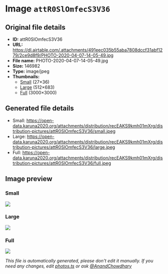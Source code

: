 # Image `attR0SlOmfecS3V36`

## Original file details

- **ID:** attR0SlOmfecS3V36
- **URL:** https://dl.airtable.com/.attachments/491eec035b55aba7808dccf31abf1279/2ce9d8f9/PHOTO-2020-04-07-14-05-49.jpg
- **File name:** PHOTO-2020-04-07-14-05-49.jpg
- **Size:** 146982
- **Type:** image/jpeg
- **Thumbnails:**
  - [Small](https://dl.airtable.com/.attachmentThumbnails/97c388186e99a2601ca595ed7300c023/f70bb32c) (27×36)
  - [Large](https://dl.airtable.com/.attachmentThumbnails/75e6d0453d9fbed34d85e9b1951de249/31789ced) (512×683)
  - [Full](https://dl.airtable.com/.attachmentThumbnails/64616dd5ba438867f6bc023c52931596/6844d61e) (3000×3000)

## Generated file details

- Small: https://open-data.karuna2020.org/attachments/distribution/recEAKS9kmh01mXrg/distribution-pictures/attR0SlOmfecS3V36/small.jpeg
- Large: https://open-data.karuna2020.org/attachments/distribution/recEAKS9kmh01mXrg/distribution-pictures/attR0SlOmfecS3V36/large.jpeg
- Full: https://open-data.karuna2020.org/attachments/distribution/recEAKS9kmh01mXrg/distribution-pictures/attR0SlOmfecS3V36/full.jpeg

## Image preview

### Small

![](https://open-data.karuna2020.org/attachments/distribution/recEAKS9kmh01mXrg/distribution-pictures/attR0SlOmfecS3V36/small.jpeg)

### Large

![](https://open-data.karuna2020.org/attachments/distribution/recEAKS9kmh01mXrg/distribution-pictures/attR0SlOmfecS3V36/large.jpeg)

### Full

![](https://open-data.karuna2020.org/attachments/distribution/recEAKS9kmh01mXrg/distribution-pictures/attR0SlOmfecS3V36/full.jpeg)

_This file is automatically generated, please don't edit it manually. If you need any changes, edit [photos.ts](/photos.ts) or ask [@AnandChowdhary](https://github.com/AnandChowdhary)_
